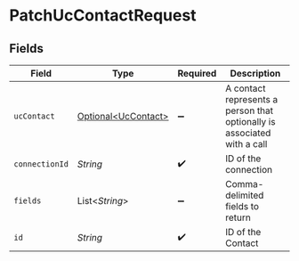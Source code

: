 # PatchUcContactRequest


## Fields

| Field                                                                   | Type                                                                    | Required                                                                | Description                                                             |
| ----------------------------------------------------------------------- | ----------------------------------------------------------------------- | ----------------------------------------------------------------------- | ----------------------------------------------------------------------- |
| `ucContact`                                                             | [Optional\<UcContact>](../../models/shared/UcContact.md)                | :heavy_minus_sign:                                                      | A contact represents a person that optionally is associated with a call |
| `connectionId`                                                          | *String*                                                                | :heavy_check_mark:                                                      | ID of the connection                                                    |
| `fields`                                                                | List\<*String*>                                                         | :heavy_minus_sign:                                                      | Comma-delimited fields to return                                        |
| `id`                                                                    | *String*                                                                | :heavy_check_mark:                                                      | ID of the Contact                                                       |